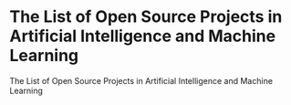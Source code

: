 # The List of Open Source Projects in Artificial Intelligence and Machine Learning
The List of Open Source Projects in Artificial Intelligence and Machine Learning
